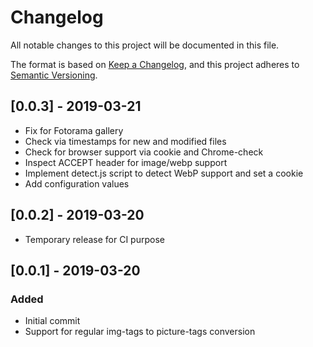 # Changelog
All notable changes to this project will be documented in this file.

The format is based on [Keep a Changelog](https://keepachangelog.com/en/1.0.0/),
and this project adheres to [Semantic Versioning](https://semver.org/spec/v2.0.0.html).

## [0.0.3] - 2019-03-21
- Fix for Fotorama gallery
- Check via timestamps for new and modified files
- Check for browser support via cookie and Chrome-check
- Inspect ACCEPT header for image/webp support
- Implement detect.js script to detect WebP support and set a cookie
- Add configuration values

## [0.0.2] - 2019-03-20
- Temporary release for CI purpose

## [0.0.1] - 2019-03-20
### Added
- Initial commit
- Support for regular img-tags to picture-tags conversion
